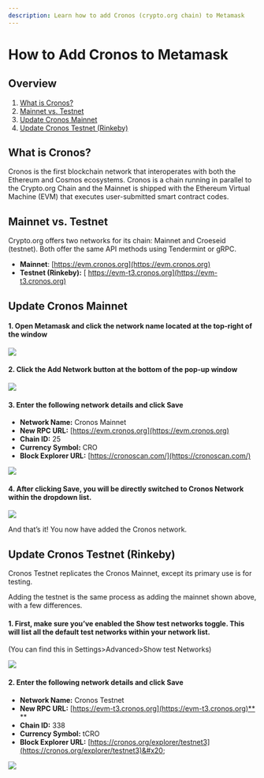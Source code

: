 ```yaml
---
description: Learn how to add Cronos (crypto.org chain) to Metamask
---
```


# How to Add Cronos to Metamask

## Overview <a href="#overview" id="overview"></a>

1. ​[What is Cronos?](how-to-add-cronos-to-metamask.md#what-is-near)​​
2. ​[Mainnet vs. Testnet​](how-to-add-cronos-to-metamask.md#mainnet-vs.-testnet-fuji)
3. [​Update Cronos Mainnet](how-to-add-cronos-to-metamask.md#update-aurora-mainnet)
4. [​Update Cronos Testnet (Rinkeby)​](how-to-add-cronos-to-metamask.md#update-aurora-testnet)

## What is Cronos? <a href="#what-is-near" id="what-is-near"></a>

Cronos is the first blockchain network that interoperates with both the Ethereum and Cosmos ecosystems. Cronos is a chain running in parallel to the Crypto.org Chain and the Mainnet is shipped with the Ethereum Virtual Machine (EVM) that executes user-submitted smart contract codes.

## Mainnet vs. Testnet <a href="#mainnet-vs.-testnet-fuji" id="mainnet-vs.-testnet-fuji"></a>

Crypto.org offers two networks for its chain: Mainnet and Croeseid (testnet). Both offer the same API methods using Tendermint or gRPC.

* **Mainnet**: [https://evm.cronos.org](https://evm.cronos.org)
* **Testnet (Rinkeby):** [ https://evm-t3.cronos.org](https://evm-t3.cronos.org)

## Update Cronos Mainnet <a href="#update-aurora-mainnet" id="update-aurora-mainnet"></a>

#### 1. Open Metamask and click the network name located at the top-right of the window <a href="#1.-open-metamask-and-click-the-network-name-located-at-the-top-right-of-the-window" id="1.-open-metamask-and-click-the-network-name-located-at-the-top-right-of-the-window"></a>

![](https://lh3.googleusercontent.com/JBV0mh83x7mQZDaf1Jlirc9YCJblb5No0jFKFO0\_Si7cEfcfDBpCvSHmATUdJfxKk2Rrf38ZNjquX7\_l9JkGsIGLIOz2tKz1nbkUxTX4mUPQqm3Dra3cX88XZ3589ofF326vmslbaMxTv6v\_jQ)

#### 2. Click the Add Network button at the bottom of the pop-up window <a href="#2.-click-the-add-network-button-at-the-bottom-of-the-pop-up-window" id="2.-click-the-add-network-button-at-the-bottom-of-the-pop-up-window"></a>

![](https://lh5.googleusercontent.com/fyZnuia3fBjQxYyi0wDp7Fe\_dAQ3nxXTliHOHfdGD1L1Kszs\_Y41-tu4flxwqkQQK9EFn-eCLZqlwcsZfpf0cx2\_2cnfJYF8bP0s8K8FzMA4UP3UKFr\_hkwS-wc6rTJNQC5kbC17TBZd0oYGfg)

#### 3. **Enter the following network details and click Save** <a href="#3.-enter-the-following-network-details-and-click-save" id="3.-enter-the-following-network-details-and-click-save"></a>

* **Network Name:** Cronos Mainnet
* **New RPC URL:** [https://evm.cronos.org](https://evm.cronos.org)
* **Chain ID:** 25
* **Currency Symbol:** CRO
* **Block Explorer URL:** [https://cronoscan.com/](https://cronoscan.com/)

![](https://lh5.googleusercontent.com/Gmi8IEeiOpm--xixTs5K04r9C9s5G47rAaF3YzKHmi6f\_JpBGDjzhX14gL2t3ZpomMd\_H7ndgTasR1wGSbKiZqXz9h2Eo9BjfMJwtklNallYSPJN6CMhDpUP6f3ikEYjUHH7flBWuLZjSNgf5w)

#### 4. After clicking Save, you will be directly switched to Cronos Network within the dropdown list. <a href="#4.-after-clicking-save-you-will-be-directly-switched-to-auroras-network-within-the-dropdown-list." id="4.-after-clicking-save-you-will-be-directly-switched-to-auroras-network-within-the-dropdown-list."></a>

![](https://lh6.googleusercontent.com/nsVsi0wANg0FXIB7zFL\_H1Y3RPXCgsbKY\_pCcr1mDiin7zvLXdJH-GPKxvKd1OznKYebCgM7zVUGxzy73CcasNXQ7KKcdGPjNb3-i5VbspCMWkwh6deKb5feVOfa6540gpLrwsc1feMaTIUQkA)

And that’s it! You now have added the Cronos network.

## Update Cronos Testnet (Rinkeby) <a href="#update-aurora-testnet" id="update-aurora-testnet"></a>

Cronos Testnet replicates the Cronos Mainnet, except its primary use is for testing.

Adding the testnet is the same process as adding the mainnet shown above, with a few differences.

#### 1. First, make sure you’ve enabled the Show test networks toggle. This will list all the default test networks within your network list. <a href="#1.-first-make-sure-youve-enabled-the-show-test-networks-toggle.-this-will-list-all-the-default-test" id="1.-first-make-sure-youve-enabled-the-show-test-networks-toggle.-this-will-list-all-the-default-test"></a>

(You can find this in Settings>Advanced>Show test Networks)

![](https://lh6.googleusercontent.com/J9eukwj90TaJz-muPalCQ3GU518nfl5loYJhm-7s1S83ko23IbGEDBiF-lqzvrdgKRq0sH0m3gEB4Jo1LY-SkP1WSjDN3kWERXYxiczB31GNnQnNKzZ2zFJ1fr9xDHXXWGMnYE63mlrXiKP2PA)

#### 2. Enter the following network details and click Save <a href="#2.-enter-the-following-network-details-and-click-save" id="2.-enter-the-following-network-details-and-click-save"></a>

* **Network Name:** Cronos Testnet
* **New RPC URL:** [https://evm-t3.cronos.org](https://evm-t3.cronos.org)**​**
* **Chain ID:** 338
* **Currency Symbol:** tCRO
* **Block Explorer URL:** [https://cronos.org/explorer/testnet3](https://cronos.org/explorer/testnet3)&#x20;

![](https://lh3.googleusercontent.com/ZINbK-hWeRFvpZBTT7BA-4ZUqu-FprUu4HhWpcwG5jln\_4nvdY06J\_WLcaK-qtGTQBG2h3aXpKERxcIGJj4AAdZeLmovujzHEe7psfRyPA360pzx\_majm78AxWJW4v2YT\_jA9C4yb--hdz9Oiw)
